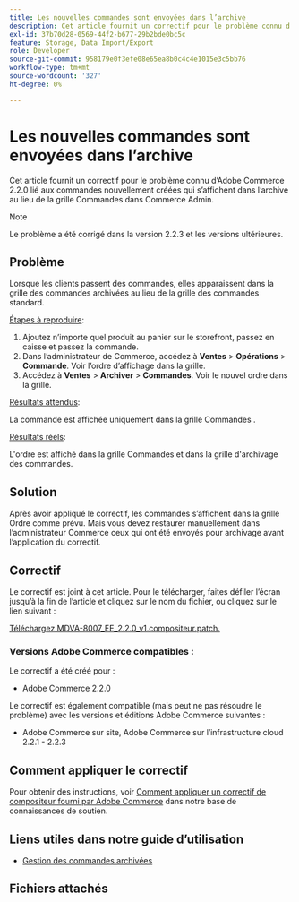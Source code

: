 ```yaml
---
title: Les nouvelles commandes sont envoyées dans l’archive
description: Cet article fournit un correctif pour le problème connu d’Adobe Commerce 2.2.0 lié aux commandes nouvellement créées qui s’affichent dans l’archive au lieu de la grille Commandes dans Commerce Admin.
exl-id: 37b70d28-0569-44f2-b677-29b2bde0bc5c
feature: Storage, Data Import/Export
role: Developer
source-git-commit: 958179e0f3efe08e65ea8b0c4c4e1015e3c5bb76
workflow-type: tm+mt
source-wordcount: '327'
ht-degree: 0%

---
```


# Les nouvelles commandes sont envoyées dans l’archive

Cet article fournit un correctif pour le problème connu d’Adobe Commerce 2.2.0 lié aux commandes nouvellement créées qui s’affichent dans l’archive au lieu de la grille Commandes dans Commerce Admin.

>[!NOTE]
>
>Le problème a été corrigé dans la version 2.2.3 et les versions ultérieures.

## Problème

Lorsque les clients passent des commandes, elles apparaissent dans la grille des commandes archivées au lieu de la grille des commandes standard.

<u>Étapes à reproduire</u>:

1. Ajoutez n’importe quel produit au panier sur le storefront, passez en caisse et passez la commande.
1. Dans l’administrateur de Commerce, accédez à **Ventes** > **Opérations** > **Commande**. Voir l’ordre d’affichage dans la grille.
1. Accédez à **Ventes** > **Archiver** > **Commandes**. Voir le nouvel ordre dans la grille.

<u>Résultats attendus</u>:

La commande est affichée uniquement dans la grille Commandes .

<u>Résultats réels</u>:

L&#39;ordre est affiché dans la grille Commandes et dans la grille d&#39;archivage des commandes.

## Solution

Après avoir appliqué le correctif, les commandes s’affichent dans la grille Ordre comme prévu. Mais vous devez restaurer manuellement dans l’administrateur Commerce ceux qui ont été envoyés pour archivage avant l’application du correctif.

## Correctif

Le correctif est joint à cet article. Pour le télécharger, faites défiler l’écran jusqu’à la fin de l’article et cliquez sur le nom du fichier, ou cliquez sur le lien suivant :

[Téléchargez MDVA-8007\_EE\_2.2.0\_v1.compositeur.patch.](assets/MDVA-8007_EE_2.2.0_v1.composer.patch.zip)

### Versions Adobe Commerce compatibles :

Le correctif a été créé pour :

* Adobe Commerce 2.2.0

Le correctif est également compatible (mais peut ne pas résoudre le problème) avec les versions et éditions Adobe Commerce suivantes :

* Adobe Commerce sur site, Adobe Commerce sur l’infrastructure cloud 2.2.1 - 2.2.3

## Comment appliquer le correctif

Pour obtenir des instructions, voir [Comment appliquer un correctif de compositeur fourni par Adobe Commerce](/help/how-to/general/how-to-apply-a-composer-patch-provided-by-magento.md) dans notre base de connaissances de soutien.

## Liens utiles dans notre guide d’utilisation

* [Gestion des commandes archivées](https://docs.magento.com/user-guide/sales/order-archive.html)

## Fichiers attachés
